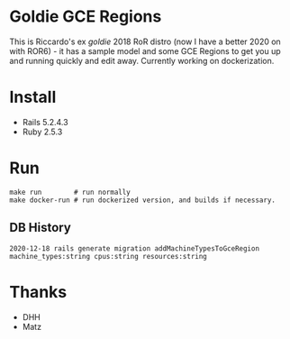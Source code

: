 # Goldie GCE Regions

This is Riccardo's ex *goldie* 2018 RoR distro (now I have a better 2020 on with ROR6) - 
it has a sample model and some GCE Regions to get you up and running quickly and edit away.
Currently working on dockerization.

# Install

* Rails 5.2.4.3
* Ruby 2.5.3

# Run

    make run        # run normally
    make docker-run # run dockerized version, and builds if necessary.

## DB History

    2020-12-18 rails generate migration addMachineTypesToGceRegion machine_types:string cpus:string resources:string

# Thanks

* DHH
* Matz
